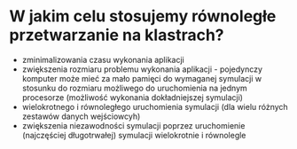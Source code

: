 # W jakim celu stosujemy równoległe przetwarzanie na klastrach?

* zminimalizowania czasu wykonania aplikacji
* zwiększenia rozmiaru problemu wykonania aplikacji - pojedynczy komputer może mieć za mało pamięci do wymaganej symulacji w stosunku do rozmiaru możliwego do uruchomienia na jednym procesorze (możliwość wykonania dokładniejszej symulacji)
* wielokrotnego i równoległego uruchomienia symulacji (dla wielu różnych zestawów danych wejściowcyh)
* zwiększenia niezawodności symulacji poprzez uruchomienie (najczęściej długotrwałej) symulacji wielokrotnie i równolegle